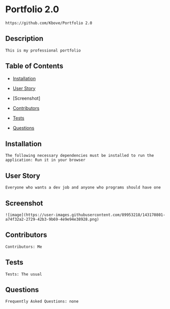 # Portfolio 2.0
    https://github.com/Kbove/Portfolio 2.0
    
## Description
    This is my professional portfolio
    
## Table of Contents
    
* [Installation](#Installation)
    
* [User Story](#Usage)

* [Screenshot]

* [Contributors](#Contributors)
    
* [Tests](#Tests)
    
* [Questions](#Question)
    
## Installation <a id="Installation"></a>
    The following necessary dependencies must be installed to run the application: Run it in your browser
    
## User Story <a id="Usage"></a>
    Everyone who wants a dev job and anyone who programs should have one

## Screenshot <a id="Screenshot"></a>
    ![image](https://user-images.githubusercontent.com/89953218/143170801-a74f32a2-2729-42b3-9b69-4e9e94e38928.png)
    
## Contributors <a id="Contributors"></a>
    Contributors: Me
    
## Tests <a id="Tests"></a>
    Tests: The usual
    
## Questions <a id="Question"></a>
    Frequently Asked Questions: none
    